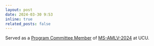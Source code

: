 ```yaml
---
layout: post
date: 2024-03-30 9:53
inline: true
related_posts: false
---
```


Served as a [Program Committee Member](../assets/pdf/files/PC_UCU_2024.pdf) of [MS-AMLV-2024](https://apps.ucu.edu.ua/ms-amlv-2024/) at UCU.